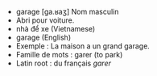 - garage	[ɡa.ʁaʒ]	Nom masculin
- Abri pour voiture.
- nhà để xe (Vietnamese)
- garage (English)
- Exemple : La maison a un grand garage.
- Famille de mots : garer (to park)	
- Latin root : du français *garer*